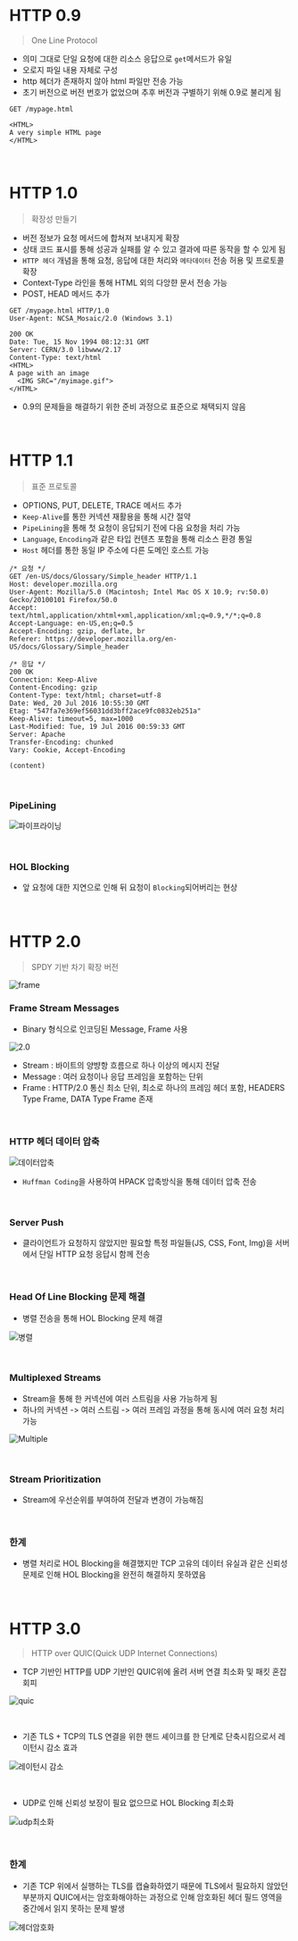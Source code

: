 # HTTP 0.9

> One Line Protocol

- 의미 그대로 단일 요청에 대한 리소스 응답으로 `get`메서드가 유일
- 오로지 파일 내용 자체로 구성
- http 헤더가 존재하지 않아 html 파일만 전송 가능
- 초기 버전으로 버전 번호가 없었으며 추후 버전과 구별하기 위해 0.9로 불리게 됨

```
GET /mypage.html

<HTML>
A very simple HTML page
</HTML>
```

<br/>

# HTTP 1.0

> 확장성 만들기

- 버전 정보가 요청 메서드에 합쳐져 보내지게 확장
- 상태 코드 표시를 통해 성공과 실패를 알 수 있고 결과에 따른 동작을 할 수 있게 됨
- `HTTP 헤더` 개념을 통해 요청, 응답에 대한 처리와 `메타데이터` 전송 허용 및 프로토콜 확장
- Context-Type 라인을 통해 HTML 외의 다앙햔 문서 전송 가능
- POST, HEAD 메서드 추가

```
GET /mypage.html HTTP/1.0
User-Agent: NCSA_Mosaic/2.0 (Windows 3.1)

200 OK
Date: Tue, 15 Nov 1994 08:12:31 GMT
Server: CERN/3.0 libwww/2.17
Content-Type: text/html
<HTML>
A page with an image
  <IMG SRC="/myimage.gif">
</HTML>
```

- 0.9의 문제들을 해결하기 위한 준비 과정으로 표준으로 채택되지 않음

<br/>

# HTTP 1.1

> 표준 프로토콜

- OPTIONS, PUT, DELETE, TRACE 메서드 추가
- `Keep-Alive`를 통한 커넥션 재활용을 통해 시간 절약
- `PipeLining`을 통해 첫 요청이 응답되기 전에 다음 요청을 처리 가능
- `Language`, `Encoding`과 같은 타입 컨텐츠 포함을 통해 리소스 환경 통일
- `Host` 헤더를 통한 동일 IP 주소에 다른 도메인 호스트 가능

```
/* 요청 */
GET /en-US/docs/Glossary/Simple_header HTTP/1.1
Host: developer.mozilla.org
User-Agent: Mozilla/5.0 (Macintosh; Intel Mac OS X 10.9; rv:50.0) Gecko/20100101 Firefox/50.0
Accept: text/html,application/xhtml+xml,application/xml;q=0.9,*/*;q=0.8
Accept-Language: en-US,en;q=0.5
Accept-Encoding: gzip, deflate, br
Referer: https://developer.mozilla.org/en-US/docs/Glossary/Simple_header

/* 응답 */
200 OK
Connection: Keep-Alive
Content-Encoding: gzip
Content-Type: text/html; charset=utf-8
Date: Wed, 20 Jul 2016 10:55:30 GMT
Etag: "547fa7e369ef56031dd3bff2ace9fc0832eb251a"
Keep-Alive: timeout=5, max=1000
Last-Modified: Tue, 19 Jul 2016 00:59:33 GMT
Server: Apache
Transfer-Encoding: chunked
Vary: Cookie, Accept-Encoding

(content)
```

<br/>

### PipeLining

![파이프라이닝](https://t1.daumcdn.net/cfile/tistory/993666415BC2DD3231)

<br/>

### HOL Blocking

- 앞 요청에 대한 지연으로 인해 뒤 요청이 `Blocking`되어버리는 현상



<br/>

# HTTP 2.0

> SPDY 기반 차기 확장 버전

![frame](https://velog.velcdn.com/images%2Ftaesunny%2Fpost%2Feddc9c22-7d46-4899-877c-f8ce751609d5%2Fimage.png)

### Frame Stream Messages

- Binary 형식으로 인코딩된 Message, Frame 사용

![2.0](https://velog.velcdn.com/images%2Ftaesunny%2Fpost%2F17fd473d-7e43-4e73-9bba-8f64ee3ef21d%2Fimage.png)

- Stream : 바이트의 양뱡항 흐름으로 하나 이상의 메시지 전달
- Message : 여러 요청이나 응답 프레임을 포함하는 단위
- Frame : HTTP/2.0 통신 최소 단위, 최소로 하나의 프레임 헤더 포함, HEADERS Type Frame, DATA Type Frame 존재


<br/>

### HTTP 헤더 데이터 압축

![데이터압축](https://velog.velcdn.com/images%2Ftaesunny%2Fpost%2F7c860f2e-c1e9-4410-bc8e-fc8512ea84d2%2Fimage.png)

- `Huffman Coding`을 사용하여 HPACK 압축방식을 통해 데이터 압축 전송

<br/>

### Server Push

- 클라이언트가 요청하지 않았지만 필요할 특정 파일들(JS, CSS, Font, Img)을 서버에서 단일 HTTP 요청 응답시 함께 전송


<br/>

### Head Of Line Blocking 문제 해결

- 병렬 전송을 통해 HOL Blocking 문제 해결

![병렬](https://velog.velcdn.com/images%2Ftaesunny%2Fpost%2F8ba0ec32-1e59-4ffc-a801-21502f44e8a4%2Fimage.png)


<br/>

### Multiplexed Streams

- Stream을 통해 한 커넥션에 여러 스트림을 사용 가능하게 됨
- 하나의 커넥션 -> 여러 스트림 -> 여러 프레임 과정을 통해 동시에 여러 요청 처리 가능

![Multiple](https://blog.cloudflare.com/content/images/2015/12/http-2-multiplexing.png)

<br/>

### Stream Prioritization

- Stream에 우선순위를 부여하여 전달과 변경이 가능해짐

<br/>

### 한계

- 병렬 처리로 HOL Blocking을 해결했지만 TCP 고유의 데이터 유실과 같은 신뢰성 문제로 인해 HOL Blocking을 완전히 해결하지 못하였음

<br/>

# HTTP 3.0

> HTTP over QUIC(Quick UDP Internet Connections)

- TCP 기반인 HTTP를 UDP 기반인 QUIC위에 올려 서버 연결 최소화 및 패킷 혼잡 회피

![quic](https://img1.daumcdn.net/thumb/R1280x0/?scode=mtistory2&fname=https%3A%2F%2Fblog.kakaocdn.net%2Fdn%2F4bUSR%2FbtrupIpNs7v%2FwHl5JmjnD6khwCFCNkUGk0%2Fimg.png)

<br/>

- 기존 TLS + TCP의 TLS 연결을 위한 핸드 셰이크를 한 단계로 단축시킴으로서 레이턴시 감소 효과

![레이턴시 감소](https://blog.kakaocdn.net/dn/Dib1v/btrujJJ0h6J/lEzs953b8eMesuOCBIsBlK/img.gif)

<br/>

- UDP로 인해 신뢰성 보장이 필요 없으므로 HOL Blocking 최소화

![udp최소화](https://img1.daumcdn.net/thumb/R1280x0/?scode=mtistory2&fname=https%3A%2F%2Fblog.kakaocdn.net%2Fdn%2FZdLxh%2Fbtrup9mNJL7%2Fi3E8eO6yWsS12BXMTbhfD0%2Fimg.png)

<br/>

### 한계

- 기존 TCP 위에서 실행하는 TLS를 캡슐화하였기 때문에 TLS에서 필요하지 않았던 부분까지 QUIC에서는 암호화해야하는 과정으로 인해 암호화된 헤더 필드 영역을 중간에서 읽지 못하는 문제 발생

![헤더암호화](https://img1.daumcdn.net/thumb/R1280x0/?scode=mtistory2&fname=https%3A%2F%2Fblog.kakaocdn.net%2Fdn%2F2QVsl%2Fbtruuh5OXCf%2FklyFU8jvd0SWK6NEN6jrr1%2Fimg.png)